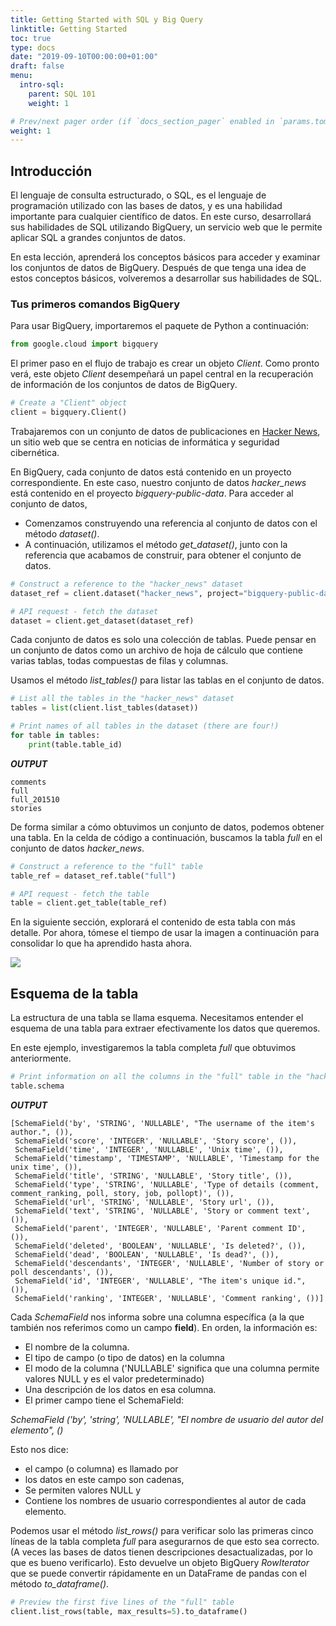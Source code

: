 ```yaml
---
title: Getting Started with SQL y Big Query
linktitle: Getting Started
toc: true
type: docs
date: "2019-09-10T00:00:00+01:00"
draft: false
menu:
  intro-sql:
    parent: SQL 101
    weight: 1

# Prev/next pager order (if `docs_section_pager` enabled in `params.toml`)
weight: 1
---
```


## Introducción
El lenguaje de consulta estructurado, o SQL, es el lenguaje de programación utilizado con las bases de datos, y es una habilidad importante para cualquier científico de datos. En este curso, desarrollará sus habilidades de SQL utilizando BigQuery, un servicio web que le permite aplicar SQL a grandes conjuntos de datos.

En esta lección, aprenderá los conceptos básicos para acceder y examinar los conjuntos de datos de BigQuery. Después de que tenga una idea de estos conceptos básicos, volveremos a desarrollar sus habilidades de SQL.


### Tus primeros comandos BigQuery
Para usar BigQuery, importaremos el paquete de Python a continuación:

```python
from google.cloud import bigquery
```

El primer paso en el flujo de trabajo es crear un objeto *Client*. Como pronto verá, este objeto *Client* desempeñará un papel central en la recuperación de información de los conjuntos de datos de BigQuery.

```python
# Create a "Client" object
client = bigquery.Client()
```

Trabajaremos con un conjunto de datos de publicaciones en [Hacker News](https://news.ycombinator.com/), un sitio web que se centra en noticias de informática y seguridad cibernética.

En BigQuery, cada conjunto de datos está contenido en un proyecto correspondiente. En este caso, nuestro conjunto de datos *hacker_news* está contenido en el proyecto *bigquery-public-data*. Para acceder al conjunto de datos,

* Comenzamos construyendo una referencia al conjunto de datos con el método *dataset()*.
* A continuación, utilizamos el método *get_dataset()*, junto con la referencia que acabamos de construir, para obtener el conjunto de datos.


```python
# Construct a reference to the "hacker_news" dataset
dataset_ref = client.dataset("hacker_news", project="bigquery-public-data")

# API request - fetch the dataset
dataset = client.get_dataset(dataset_ref)
```

Cada conjunto de datos es solo una colección de tablas. Puede pensar en un conjunto de datos como un archivo de hoja de cálculo que contiene varias tablas, todas compuestas de filas y columnas.

Usamos el método *list_tables()* para listar las tablas en el conjunto de datos.

```python
# List all the tables in the "hacker_news" dataset
tables = list(client.list_tables(dataset))

# Print names of all tables in the dataset (there are four!)
for table in tables:  
    print(table.table_id)
```

***OUTPUT***
```
comments
full
full_201510
stories
```

De forma similar a cómo obtuvimos un conjunto de datos, podemos obtener una tabla. En la celda de código a continuación, buscamos la tabla *full* en el conjunto de datos *hacker_news*.

```python
# Construct a reference to the "full" table
table_ref = dataset_ref.table("full")

# API request - fetch the table
table = client.get_table(table_ref)
```

En la siguiente sección, explorará el contenido de esta tabla con más detalle. Por ahora, tómese el tiempo de usar la imagen a continuación para consolidar lo que ha aprendido hasta ahora.

![][1]

## Esquema de la tabla
La estructura de una tabla se llama esquema. Necesitamos entender el esquema de una tabla para extraer efectivamente los datos que queremos.

En este ejemplo, investigaremos la tabla completa *full* que obtuvimos anteriormente.

```python
# Print information on all the columns in the "full" table in the "hacker_news" dataset
table.schema
```

***OUTPUT***
```
[SchemaField('by', 'STRING', 'NULLABLE', "The username of the item's author.", ()),
 SchemaField('score', 'INTEGER', 'NULLABLE', 'Story score', ()),
 SchemaField('time', 'INTEGER', 'NULLABLE', 'Unix time', ()),
 SchemaField('timestamp', 'TIMESTAMP', 'NULLABLE', 'Timestamp for the unix time', ()),
 SchemaField('title', 'STRING', 'NULLABLE', 'Story title', ()),
 SchemaField('type', 'STRING', 'NULLABLE', 'Type of details (comment, comment_ranking, poll, story, job, pollopt)', ()),
 SchemaField('url', 'STRING', 'NULLABLE', 'Story url', ()),
 SchemaField('text', 'STRING', 'NULLABLE', 'Story or comment text', ()),
 SchemaField('parent', 'INTEGER', 'NULLABLE', 'Parent comment ID', ()),
 SchemaField('deleted', 'BOOLEAN', 'NULLABLE', 'Is deleted?', ()),
 SchemaField('dead', 'BOOLEAN', 'NULLABLE', 'Is dead?', ()),
 SchemaField('descendants', 'INTEGER', 'NULLABLE', 'Number of story or poll descendants', ()),
 SchemaField('id', 'INTEGER', 'NULLABLE', "The item's unique id.", ()),
 SchemaField('ranking', 'INTEGER', 'NULLABLE', 'Comment ranking', ())]
```

Cada *SchemaField* nos informa sobre una columna específica (a la que también nos referimos como un campo **field**). En orden, la información es:

* El nombre de la columna.
* El tipo de campo (o tipo de datos) en la columna
* El modo de la columna ('NULLABLE' significa que una columna permite valores NULL y es el valor predeterminado)
* Una descripción de los datos en esa columna.
* El primer campo tiene el SchemaField:

*SchemaField ('by', 'string', 'NULLABLE', "El nombre de usuario del autor del elemento", ()*

Esto nos dice:

* el campo (o columna) es llamado por
* los datos en este campo son cadenas,
* Se permiten valores NULL y
* Contiene los nombres de usuario correspondientes al autor de cada elemento.

Podemos usar el método *list_rows()* para verificar solo las primeras cinco líneas de la tabla completa *full* para asegurarnos de que esto sea correcto. (A veces las bases de datos tienen descripciones desactualizadas, por lo que es bueno verificarlo). Esto devuelve un objeto BigQuery *RowIterator* que se puede convertir rápidamente en un DataFrame de pandas con el método *to_dataframe()*.

```python
# Preview the first five lines of the "full" table
client.list_rows(table, max_results=5).to_dataframe()
```





[1]: ../biYqbUB.png
